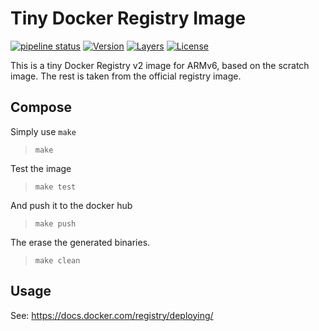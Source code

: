 # Tiny Docker Registry Image

[![pipeline status](https://gitlab.com/ulm0/registry/badges/master/pipeline.svg)](https://gitlab.com/ulm0/registry/commits/master) [![Version](https://images.microbadger.com/badges/version/ulm0/registry.svg)](https://microbadger.com/images/ulm0/registry "Get your own version badge on microbadger.com") [![Layers](https://images.microbadger.com/badges/image/ulm0/registry.svg)](https://microbadger.com/images/ulm0/registry "Get your own image badge on microbadger.com") [![License](https://img.shields.io/badge/license-MIT-orange.svg)](LICENSE)


This is a tiny Docker Registry v2 image for ARMv6, based on the scratch image. The rest is taken from the official registry image.

## Compose

Simply use `make`

> `make`

Test the image

> `make test`

And push it to the docker hub

> `make push`

The erase the generated binaries.

> `make clean`

## Usage

See: https://docs.docker.com/registry/deploying/
